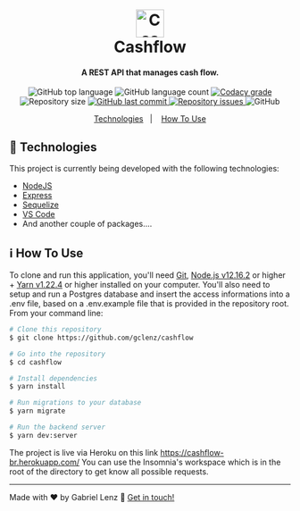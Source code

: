 <h1 align="center">
    <img alt="Cashflow" src="https://i.ibb.co/pR2nK9Z/cover.png" style="height:50px;max-width:100%" />
    <br>
    Cashflow
</h1>

<h4 align="center">
  A REST API that manages cash flow.
</h4>
<p align="center">
  <img alt="GitHub top language" src="https://img.shields.io/github/languages/top/gclenz/cashflow.svg">

  <img alt="GitHub language count" src="https://img.shields.io/github/languages/count/gclenz/cashflow.svg">

  <a href="https://www.codacy.com/app/gclenz/cashflow?utm_source=github.com&amp;utm_medium=referral&amp;utm_content=gclenz/cashflow&amp;utm_campaign=Badge_Grade">
    <img alt="Codacy grade" src="https://api.codacy.com/project/badge/Grade/691b85e51bf240b997ae6ff82ea41590">
  </a>

  <img alt="Repository size" src="https://img.shields.io/github/repo-size/gclenz/cashflow.svg">
  <a href="https://github.com/gclenz/cashflow/commits/master">
    <img alt="GitHub last commit" src="https://img.shields.io/github/last-commit/gclenz/cashflow.svg">
  </a>

  <a href="https://github.com/gclenz/cashflow/issues">
    <img alt="Repository issues" src="https://img.shields.io/github/issues/gclenz/cashflow.svg">
  </a>

  <img alt="GitHub" src="https://img.shields.io/github/license/gclenz/cashflow.svg">
</p>

<p align="center">
  <a href="#rocket-technologies">Technologies</a>&nbsp;&nbsp;&nbsp;|&nbsp;&nbsp;&nbsp;
  <a href="#information_source-how-to-use">How To Use</a>
</p>

## :rocket: Technologies

This project is currently being developed with the following technologies:

- [NodeJS](https://nodejs.org)
- [Express](https://expressjs.com/)
- [Sequelize](https://sequelize.org/)
- [VS Code](https://code.visualstudio.com/)
- And another couple of packages....

## :information_source: How To Use

To clone and run this application, you'll need [Git](https://git-scm.com), [Node.js v12.16.2](https://nodejs.org) or higher + [Yarn v1.22.4](https://yarnpkg.com/) or higher installed on your computer.
You'll also need to setup and run a Postgres database and insert the access informations into a .env file, based on a .env.example file that is provided in the repository root.
From your command line:

```bash
# Clone this repository
$ git clone https://github.com/gclenz/cashflow

# Go into the repository
$ cd cashflow

# Install dependencies
$ yarn install

# Run migrations to your database
$ yarn migrate

# Run the backend server
$ yarn dev:server
```

The project is live via Heroku on this link https://cashflow-br.herokuapp.com/
You can use the Insomnia's workspace which is in the root of the directory to get know all possible requests.

---

Made with ♥ by Gabriel Lenz :wave: [Get in touch!](https://www.linkedin.com/in/gabriellenz/)

